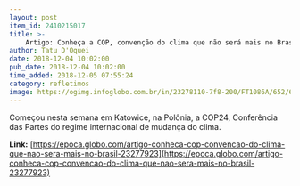```yaml
---
layout: post
item_id: 2410215017
title: >-
    Artigo: Conheça a COP, convenção do clima que não será mais no Brasil
author: Tatu D'Oquei
date: 2018-12-04 10:02:00
pub_date: 2018-12-04 10:02:00
time_added: 2018-12-05 07:55:24
category: refletimos
image: https://ogimg.infoglobo.com.br/in/23278110-7f8-200/FT1086A/652/62603214_American-students-protest-outside-the-UN-climate-talks-during-the-COP22-international-clima.jpg
---
```


Começou nesta semana em Katowice, na Polônia, a COP24, Conferência das Partes do regime internacional de mudança do clima.

**Link:** [https://epoca.globo.com/artigo-conheca-cop-convencao-do-clima-que-nao-sera-mais-no-brasil-23277923](https://epoca.globo.com/artigo-conheca-cop-convencao-do-clima-que-nao-sera-mais-no-brasil-23277923)

